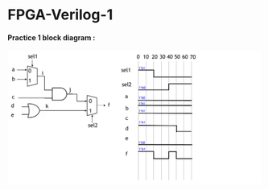 # FPGA-Verilog-1
#### Practice 1 block diagram : 
![image](https://github.com/JoanMCHuang/FPGA-Verilog-1/blob/main/1.png)
